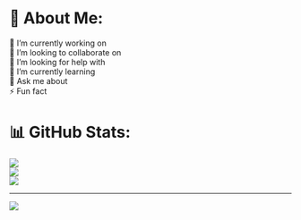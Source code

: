 # 💫 About Me:
🔭 I’m currently working on<br>👯 I’m looking to collaborate on<br>🤝 I’m looking for help with<br>🌱 I’m currently learning<br>💬 Ask me about<br>⚡ Fun fact

# 📊 GitHub Stats:
![](https://github-readme-stats.vercel.app/api?username=tiagolopes-dev&theme=dark&hide_border=false&include_all_commits=false&count_private=false)<br/>
![](https://github-readme-streak-stats.herokuapp.com/?user=tiagolopes-dev&theme=dark&hide_border=false)<br/>
![](https://github-readme-stats.vercel.app/api/top-langs/?username=tiagolopes-dev&theme=dark&hide_border=false&include_all_commits=false&count_private=false&layout=compact)

---
[![](https://visitcount.itsvg.in/api?id=tiagolopes-dev&icon=0&color=0)](https://visitcount.itsvg.in)

<!-- Proudly created with GPRM ( https://gprm.itsvg.in ) -->
